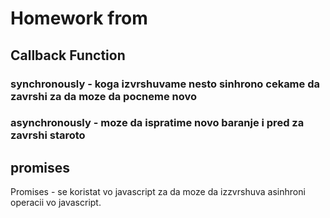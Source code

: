 # Homework from

## Callback Function

### synchronously - koga izvrshuvame nesto sinhrono cekame da zavrshi za da moze da pocneme novo

### asynchronously - moze da ispratime novo baranje i pred za zavrshi staroto

## promises

Promises - se koristat vo javascript za da moze da izzvrshuva asinhroni operacii vo javascript.
